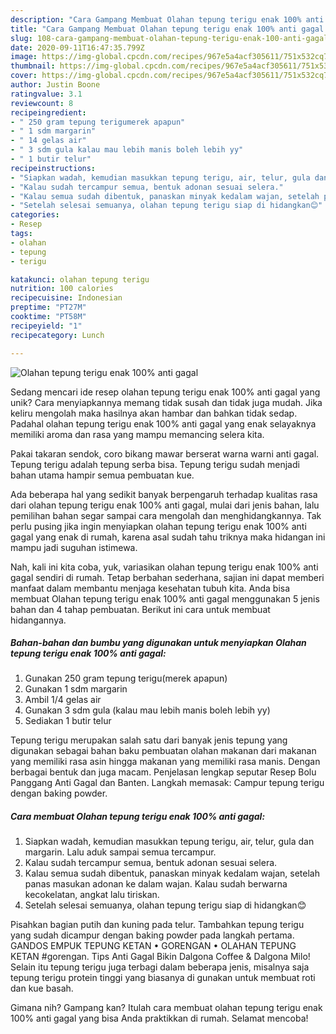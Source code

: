 ```yaml
---
description: "Cara Gampang Membuat Olahan tepung terigu enak 100% anti gagal yang Bikin Ngiler"
title: "Cara Gampang Membuat Olahan tepung terigu enak 100% anti gagal yang Bikin Ngiler"
slug: 108-cara-gampang-membuat-olahan-tepung-terigu-enak-100-anti-gagal-yang-bikin-ngiler
date: 2020-09-11T16:47:35.799Z
image: https://img-global.cpcdn.com/recipes/967e5a4acf305611/751x532cq70/olahan-tepung-terigu-enak-100-anti-gagal-foto-resep-utama.jpg
thumbnail: https://img-global.cpcdn.com/recipes/967e5a4acf305611/751x532cq70/olahan-tepung-terigu-enak-100-anti-gagal-foto-resep-utama.jpg
cover: https://img-global.cpcdn.com/recipes/967e5a4acf305611/751x532cq70/olahan-tepung-terigu-enak-100-anti-gagal-foto-resep-utama.jpg
author: Justin Boone
ratingvalue: 3.1
reviewcount: 8
recipeingredient:
- " 250 gram tepung terigumerek apapun"
- " 1 sdm margarin"
- " 14 gelas air"
- " 3 sdm gula kalau mau lebih manis boleh lebih yy"
- " 1 butir telur"
recipeinstructions:
- "Siapkan wadah, kemudian masukkan tepung terigu, air, telur, gula dan margarin. Lalu aduk sampai semua tercampur."
- "Kalau sudah tercampur semua, bentuk adonan sesuai selera."
- "Kalau semua sudah dibentuk, panaskan minyak kedalam wajan, setelah panas masukan adonan ke dalam wajan. Kalau sudah berwarna kecokelatan, angkat lalu tiriskan."
- "Setelah selesai semuanya, olahan tepung terigu siap di hidangkan😊"
categories:
- Resep
tags:
- olahan
- tepung
- terigu

katakunci: olahan tepung terigu 
nutrition: 100 calories
recipecuisine: Indonesian
preptime: "PT27M"
cooktime: "PT58M"
recipeyield: "1"
recipecategory: Lunch

---
```



![Olahan tepung terigu enak 100% anti gagal](https://img-global.cpcdn.com/recipes/967e5a4acf305611/751x532cq70/olahan-tepung-terigu-enak-100-anti-gagal-foto-resep-utama.jpg)

Sedang mencari ide resep olahan tepung terigu enak 100% anti gagal yang unik? Cara menyiapkannya memang tidak susah dan tidak juga mudah. Jika keliru mengolah maka hasilnya akan hambar dan bahkan tidak sedap. Padahal olahan tepung terigu enak 100% anti gagal yang enak selayaknya memiliki aroma dan rasa yang mampu memancing selera kita.

Pakai takaran sendok, coro bikang mawar berserat warna warni anti gagal. Tepung terigu adalah tepung serba bisa. Tepung terigu sudah menjadi bahan utama hampir semua pembuatan kue.

Ada beberapa hal yang sedikit banyak berpengaruh terhadap kualitas rasa dari olahan tepung terigu enak 100% anti gagal, mulai dari jenis bahan, lalu pemilihan bahan segar sampai cara mengolah dan menghidangkannya. Tak perlu pusing jika ingin menyiapkan olahan tepung terigu enak 100% anti gagal yang enak di rumah, karena asal sudah tahu triknya maka hidangan ini mampu jadi suguhan istimewa.


Nah, kali ini kita coba, yuk, variasikan olahan tepung terigu enak 100% anti gagal sendiri di rumah. Tetap berbahan sederhana, sajian ini dapat memberi manfaat dalam membantu menjaga kesehatan tubuh kita. Anda bisa membuat Olahan tepung terigu enak 100% anti gagal menggunakan 5 jenis bahan dan 4 tahap pembuatan. Berikut ini cara untuk membuat hidangannya.

<!--inarticleads1-->

##### Bahan-bahan dan bumbu yang digunakan untuk menyiapkan Olahan tepung terigu enak 100% anti gagal:

1. Gunakan  250 gram tepung terigu(merek apapun)
1. Gunakan  1 sdm margarin
1. Ambil  1/4 gelas air
1. Gunakan  3 sdm gula (kalau mau lebih manis boleh lebih yy)
1. Sediakan  1 butir telur


Tepung terigu merupakan salah satu dari banyak jenis tepung yang digunakan sebagai bahan baku pembuatan olahan makanan dari makanan yang memiliki rasa asin hingga makanan yang memiliki rasa manis. Dengan berbagai bentuk dan juga macam. Penjelasan lengkap seputar Resep Bolu Panggang Anti Gagal dan Banten. Langkah memasak: Campur tepung terigu dengan baking powder. 

<!--inarticleads2-->

##### Cara membuat Olahan tepung terigu enak 100% anti gagal:

1. Siapkan wadah, kemudian masukkan tepung terigu, air, telur, gula dan margarin. Lalu aduk sampai semua tercampur.
1. Kalau sudah tercampur semua, bentuk adonan sesuai selera.
1. Kalau semua sudah dibentuk, panaskan minyak kedalam wajan, setelah panas masukan adonan ke dalam wajan. Kalau sudah berwarna kecokelatan, angkat lalu tiriskan.
1. Setelah selesai semuanya, olahan tepung terigu siap di hidangkan😊


Pisahkan bagian putih dan kuning pada telur. Tambahkan tepung terigu yang sudah dicampur dengan baking powder pada langkah pertama. GANDOS EMPUK TEPUNG KETAN • GORENGAN • OLAHAN TEPUNG KETAN #gorengan. Tips Anti Gagal Bikin Dalgona Coffee &amp; Dalgona Milo! Selain itu tepung terigu juga terbagi dalam beberapa jenis, misalnya saja tepung terigu protein tinggi yang biasanya di gunakan untuk membuat roti dan kue basah. 

Gimana nih? Gampang kan? Itulah cara membuat olahan tepung terigu enak 100% anti gagal yang bisa Anda praktikkan di rumah. Selamat mencoba!

